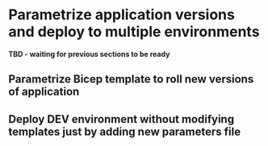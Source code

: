 # Parametrize application versions and deploy to multiple environments
**TBD - waiting for previous sections to be ready**

## Parametrize Bicep template to roll new versions of application

## Deploy DEV environment without modifying templates just by adding new parameters file